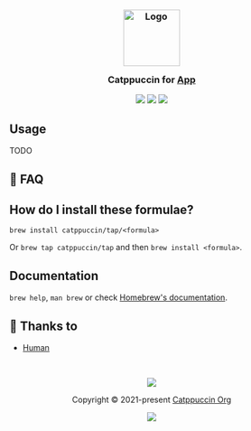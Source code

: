 <h3 align="center">
	<img src="https://raw.githubusercontent.com/catppuccin/catppuccin/main/assets/logos/exports/1544x1544_circle.png" width="100" alt="Logo"/><br/>
	<img src="https://raw.githubusercontent.com/catppuccin/catppuccin/main/assets/misc/transparent.png" height="30" width="0px"/>
	Catppuccin for <a href="https://brew.sh">App</a>
	<img src="https://raw.githubusercontent.com/catppuccin/catppuccin/main/assets/misc/transparent.png" height="30" width="0px"/>
</h3>

<p align="center">
	<a href="https://github.com/catppuccin/homebrew-tap/stargazers"><img src="https://img.shields.io/github/stars/catppuccin/homebrew-tap?colorA=363a4f&colorB=b7bdf8&style=for-the-badge"></a>
	<a href="https://github.com/catppuccin/homebrew-tap/issues"><img src="https://img.shields.io/github/issues/catppuccin/homebrew-tap?colorA=363a4f&colorB=f5a97f&style=for-the-badge"></a>
	<a href="https://github.com/catppuccin/homebrew-tap/contributors"><img src="https://img.shields.io/github/contributors/catppuccin/homebrew-tap?colorA=363a4f&colorB=a6da95&style=for-the-badge"></a>
</p>

## Usage

TODO

## 🙋 FAQ

## How do I install these formulae?

`brew install catppuccin/tap/<formula>`

Or `brew tap catppuccin/tap` and then `brew install <formula>`.

## Documentation

`brew help`, `man brew` or check [Homebrew's documentation](https://docs.brew.sh).
## 💝 Thanks to

- [Human](https://github.com/catppuccin)

&nbsp;

<p align="center">
	<img src="https://raw.githubusercontent.com/catppuccin/catppuccin/main/assets/footers/gray0_ctp_on_line.svg?sanitize=true" />
</p>

<p align="center">
	Copyright &copy; 2021-present <a href="https://github.com/catppuccin" target="_blank">Catppuccin Org</a>
</p>

<p align="center">
	<a href="https://github.com/catppuccin/catppuccin/blob/main/LICENSE"><img src="https://img.shields.io/static/v1.svg?style=for-the-badge&label=License&message=MIT&logoColor=d9e0ee&colorA=363a4f&colorB=b7bdf8"/></a>
</p>

